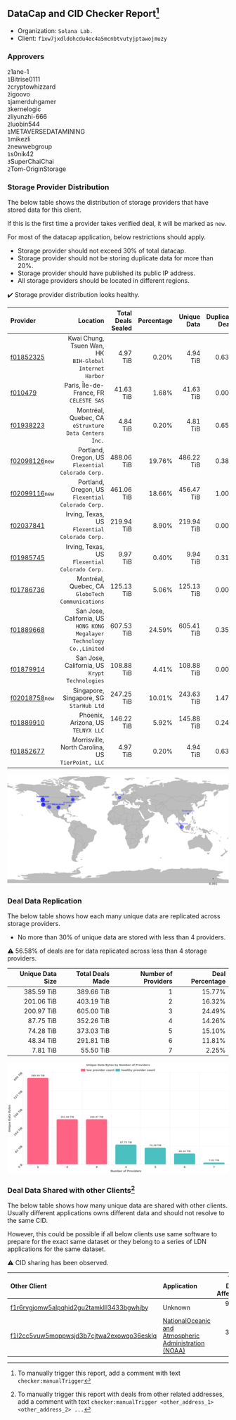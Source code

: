 ## DataCap and CID Checker Report[^1]
 - Organization: `Solana Lab.`
 - Client: `f1xw7jxdldohcdu4ec4a5mcnbtvutyjptawojmuzy`
### Approvers
`2`1ane-1<br/>`1`Bitrise0111<br/>`2`cryptowhizzard<br/>`2`igoovo<br/>`1`jamerduhgamer<br/>`3`kernelogic<br/>`2`liyunzhi-666<br/>`2`luobin544<br/>`1`METAVERSEDATAMINING<br/>`1`mikezli<br/>`2`newwebgroup<br/>`1`s0nik42<br/>`3`SuperChaiChai<br/>`2`Tom-OriginStorage

### Storage Provider Distribution
The below table shows the distribution of storage providers that have stored data for this client.

If this is the first time a provider takes verified deal, it will be marked as `new`.

For most of the datacap application, below restrictions should apply.
 - Storage provider should not exceed 30% of total datacap.
 - Storage provider should not be storing duplicate data for more than 20%.
 - Storage provider should have published its public IP address.
 - All storage providers should be located in different regions.

✔️ Storage provider distribution looks healthy.

| Provider                                                    |                                                                  Location | Total Deals Sealed | Percentage | Unique Data | Duplicate Deals |
| :---------------------------------------------------------- | ------------------------------------------------------------------------: | -----------------: | ---------: | ----------: | --------------: |
| [f01852325](https://filfox.info/en/address/f01852325)       |                Kwai Chung, Tsuen Wan, HK<br/>`BIH-Global Internet Harbor` |           4.97 TiB |      0.20% |    4.94 TiB |           0.63% |
| [f010479](https://filfox.info/en/address/f010479)           |                                Paris, Île-de-France, FR<br/>`CELESTE SAS` |          41.63 TiB |      1.68% |   41.63 TiB |           0.00% |
| [f01938223](https://filfox.info/en/address/f01938223)       |                   Montréal, Quebec, CA<br/>`eStruxture Data Centers Inc.` |           4.84 TiB |      0.20% |    4.81 TiB |           0.65% |
| [f02098126](https://filfox.info/en/address/f02098126)`new`  |                      Portland, Oregon, US<br/>`Flexential Colorado Corp.` |         488.06 TiB |     19.76% |  486.22 TiB |           0.38% |
| [f02099116](https://filfox.info/en/address/f02099116)`new`  |                      Portland, Oregon, US<br/>`Flexential Colorado Corp.` |         461.06 TiB |     18.66% |  456.47 TiB |           1.00% |
| [f02037841](https://filfox.info/en/address/f02037841)       |                         Irving, Texas, US<br/>`Flexential Colorado Corp.` |         219.94 TiB |      8.90% |  219.94 TiB |           0.00% |
| [f01985745](https://filfox.info/en/address/f01985745)       |                         Irving, Texas, US<br/>`Flexential Colorado Corp.` |           9.97 TiB |      0.40% |    9.94 TiB |           0.31% |
| [f01786736](https://filfox.info/en/address/f01786736)       |                       Montréal, Quebec, CA<br/>`GloboTech Communications` |         125.13 TiB |      5.06% |  125.13 TiB |           0.00% |
| [f01889668](https://filfox.info/en/address/f01889668)       | San Jose, California, US<br/>`HONG KONG Megalayer Technology Co.,Limited` |         607.53 TiB |     24.59% |  605.41 TiB |           0.35% |
| [f01879914](https://filfox.info/en/address/f01879914)       |                         San Jose, California, US<br/>`Krypt Technologies` |         108.88 TiB |      4.41% |  108.88 TiB |           0.00% |
| [f02018758](https://filfox.info/en/address/f02018758)`new`  |                                Singapore, Singapore, SG<br/>`StarHub Ltd` |         247.25 TiB |     10.01% |  243.63 TiB |           1.47% |
| [f01889910](https://filfox.info/en/address/f01889910)       |                                     Phoenix, Arizona, US<br/>`TELNYX LLC` |         146.22 TiB |      5.92% |  145.88 TiB |           0.24% |
| [f01852677](https://filfox.info/en/address/f01852677)       |                      Morrisville, North Carolina, US<br/>`TierPoint, LLC` |           4.97 TiB |      0.20% |    4.94 TiB |           0.63% |

<img src="https://raw.githubusercontent.com/data-preservation-programs/filplus-checker-assets/main/filecoin-project/filecoin-plus-large-datasets/issues/923/1689216085057.png"/>

### Deal Data Replication
The below table shows how each many unique data are replicated across storage providers.

- No more than 30% of unique data are stored with less than 4 providers.

⚠️ 56.58% of deals are for data replicated across less than 4 storage providers.

| Unique Data Size | Total Deals Made | Number of Providers | Deal Percentage |
| ---------------: | ---------------: | ------------------: | --------------: |
|       385.59 TiB |       389.66 TiB |                   1 |          15.77% |
|       201.06 TiB |       403.19 TiB |                   2 |          16.32% |
|       200.97 TiB |       605.00 TiB |                   3 |          24.49% |
|        87.75 TiB |       352.26 TiB |                   4 |          14.26% |
|        74.28 TiB |       373.03 TiB |                   5 |          15.10% |
|        48.34 TiB |       291.81 TiB |                   6 |          11.81% |
|         7.81 TiB |        55.50 TiB |                   7 |           2.25% |

<img src="https://raw.githubusercontent.com/data-preservation-programs/filplus-checker-assets/main/filecoin-project/filecoin-plus-large-datasets/issues/923/1689216085838.png"/>

### Deal Data Shared with other Clients[^3]
The below table shows how many unique data are shared with other clients.
Usually different applications owns different data and should not resolve to the same CID.

However, this could be possible if all below clients use same software to prepare for the exact same dataset or they belong to a series of LDN applications for the same dataset.

⚠️ CID sharing has been observed.

| Other Client                                                                                                          | Application                                                                                                                             | Total Deals Affected | Unique CIDs | Approvers                                                                                |
| :-------------------------------------------------------------------------------------------------------------------- | :-------------------------------------------------------------------------------------------------------------------------------------- | -------------------: | ----------: | :--------------------------------------------------------------------------------------- |
| [f1r6rvgjomw5alpqhid2gu2tamklll3433bgwhjby](https://filfox.info/en/address/f1r6rvgjomw5alpqhid2gu2tamklll3433bgwhjby) | Unknown                                                                                                                                 |            96.00 GiB |           3 | Unknown                                                                                  |
| [f1l2cc5vuw5moppwsjd3b7cjtwa2exowqo36esklq](https://filfox.info/en/address/f1l2cc5vuw5moppwsjd3b7cjtwa2exowqo36esklq) | [NationalOceanic and Atmospheric Administration \(NOAA\)](https://github.com/filecoin-project/filecoin-plus-large-datasets/issues/1955) |            32.00 GiB |           1 | `2`cryptowhizzard<br/>`1`flyworker<br/>`2`kernelogic<br/>`2`NiwanDao<br/>`1`TinySwitcher |

[^1]: To manually trigger this report, add a comment with text `checker:manualTrigger`

[^2]: Deals from those addresses are combined into this report as they are specified with `checker:manualTrigger`

[^3]: To manually trigger this report with deals from other related addresses, add a comment with text `checker:manualTrigger <other_address_1> <other_address_2> ...`
